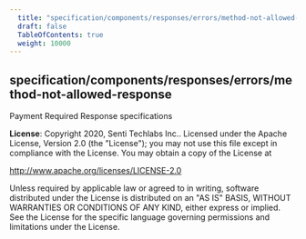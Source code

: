 ```yaml
---
  title: "specification/components/responses/errors/method-not-allowed-response"
  draft: false
  TableOfContents: true
  weight: 10000
---
```

<a name="module_specification/components/responses/errors/method-not-allowed-response"></a>

## specification/components/responses/errors/method-not-allowed-response
Payment Required Response specifications

**License**: Copyright 2020, Senti Techlabs Inc..
Licensed under the Apache License, Version 2.0 (the &quot;License&quot;);
you may not use this file except in compliance with the License.
You may obtain a copy of the License at

   http://www.apache.org/licenses/LICENSE-2.0

Unless required by applicable law or agreed to in writing, software
distributed under the License is distributed on an &quot;AS IS&quot; BASIS,
WITHOUT WARRANTIES OR CONDITIONS OF ANY KIND, either express or implied.
See the License for the specific language governing permissions and
limitations under the License.  
